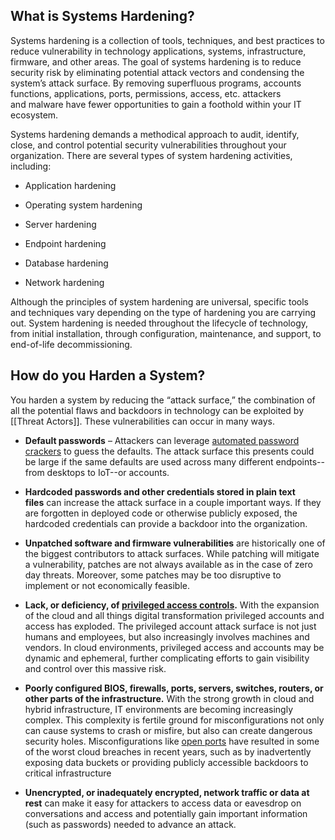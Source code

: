 ## What is Systems Hardening?

Systems hardening is a collection of tools, techniques, and best practices to reduce vulnerability in technology applications, systems, infrastructure, firmware, and other areas. The goal of systems hardening is to reduce security risk by eliminating potential attack vectors and condensing the system’s attack surface. By removing superfluous programs, accounts functions, applications, ports, permissions, access, etc. attackers and malware have fewer opportunities to gain a foothold within your IT ecosystem.

Systems hardening demands a methodical approach to audit, identify, close, and control potential security vulnerabilities throughout your organization. There are several types of system hardening activities, including:
- Application hardening
    
- Operating system hardening
    
- Server hardening
    
- Endpoint hardening
    
- Database hardening
    
- Network hardening
    
Although the principles of system hardening are universal, specific tools and techniques vary depending on the type of hardening you are carrying out. System hardening is needed throughout the lifecycle of technology, from initial installation, through configuration, maintenance, and support, to end-of-life decommissioning. 
## How do you Harden a System?

You harden a system by reducing the “attack surface,” the combination of all the potential flaws and backdoors in technology can be exploited by [[Threat Actors]]. These vulnerabilities can occur in many ways. 
- **Default passwords** – Attackers can leverage [automated password crackers](https://www.beyondtrust.com/blog/entry/password-cracking-101-attacks-defenses-explained) to guess the defaults. The attack surface this presents could be large if the same defaults are used across many different endpoints--from desktops to IoT--or accounts.
  
- **Hardcoded passwords and other credentials stored in plain text files** can increase the attack surface in a couple important ways. If they are forgotten in deployed code or otherwise publicly exposed, the hardcoded credentials can provide a backdoor into the organization.
  
- **Unpatched software and firmware vulnerabilities** are historically one of the biggest contributors to attack surfaces. While patching will mitigate a vulnerability, patches are not always available as in the case of zero day threats. Moreover, some patches may be too disruptive to implement or not economically feasible.
  
- **Lack, or deficiency, of [privileged access controls](https://www.beyondtrust.com/resources/glossary/privileged-access-management-pam).** With the expansion of the cloud and all things digital transformation privileged accounts and access has exploded. The privileged account attack surface is not just humans and employees, but also increasingly involves machines and vendors. In cloud environments, privileged access and accounts may be dynamic and ephemeral, further complicating efforts to gain visibility and control over this massive risk.
  
- **Poorly configured BIOS, firewalls, ports, servers, switches, routers, or other parts of the infrastructure.** With the strong growth in cloud and hybrid infrastructure, IT environments are becoming increasingly complex. This complexity is fertile ground for misconfigurations not only can cause systems to crash or misfire, but also can create dangerous security holes. Misconfigurations like [open ports](https://www.beyondtrust.com/blog/entry/what-is-an-open-port-what-are-the-security-implications) have resulted in some of the worst cloud breaches in recent years, such as by inadvertently exposing data buckets or providing publicly accessible backdoors to critical infrastructure
  
- **Unencrypted, or inadequately encrypted, network traffic or data at rest** can make it easy for attackers to access data or eavesdrop on conversations and access and potentially gain important information (such as passwords) needed to advance an attack.